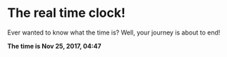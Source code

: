 # The real time clock!

Ever wanted to know what the time is? Well, your journey is about to end!

**The time is Nov 25, 2017, 04:47**